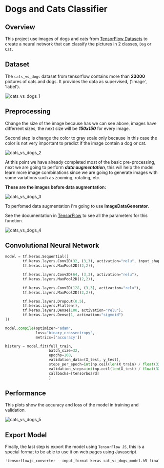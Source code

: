 # Dogs and Cats Classifier

## Overview

This project use images of dogs and cats from [TensorFlow Datasets](https://www.tensorflow.org/datasets/catalog/overview?hl=es-419#all_datasets) to create a neural network that can classify the pictures in 2 classes, `Dog` or `Cat`.

## Dataset

The `cats_vs_dogs` dataset from tensorflow contains more than **23000** pictures of cats and dogs. It provides the data as supervised, ('image', 'label').

![cats_vs_dogs_1](./images./cats_vs_dogs_1.png)

## Preprocessing

Change the size of the image because has we can see above, images have differrent sizes, the next size will be ***150x150*** for every image.

Second step is change the color to gray scale only because in this case the color is not very important to predict if the image contain a dog or cat.

![cats_vs_dogs_2](./images./cats_vs_dogs_2.png)

At this point we have already completed most of the basic pre-processing, next we are going to perform ***data augmentation***, this will help the model learn more image combinations since we are going to generate images with some variations such as zooming, rotating, etc.

**These are the images before data augmentation:**

![cats_vs_dogs_3](./images./cats_vs_dogs_3.png)

To perfomed data augmentation i'm going to use **ImageDataGenerator**. 

See the documentation in [TensorFlow](https://www.tensorflow.org/api_docs/python/tf/keras/preprocessing/image/ImageDataGenerator) to see all the parameters for this function.

![cats_vs_dogs_4](./images./cats_vs_dogs_4.png)

## Convolutional Neural Network

```python
model = tf.keras.Sequential([
        tf.keras.layers.Conv2D(32, (3,3), activation="relu", input_shape=(IMG_SHAPE, IMG_SHAPE, 1)),
        tf.keras.layers.MaxPool2D((2,2)),

        tf.keras.layers.Conv2D(64, (3,3), activation="relu"),
        tf.keras.layers.MaxPool2D((2,2)),

        tf.keras.layers.Conv2D(128, (3,3), activation="relu"),
        tf.keras.layers.MaxPool2D((2,2)),

        tf.keras.layers.Dropout(0.5),
        tf.keras.layers.Flatten(),
        tf.keras.layers.Dense(100, activation="relu"),
        tf.keras.layers.Dense(1, activation="sigmoid")
])

model.compile(optimizer="adam",
              loss="binary_crossentropy",
              metrics=['accuracy'])

history = model.fit(full_train,
                    batch_size=32,
                    epochs=100,
                    validation_data=(X_test, y_test),
                    steps_per_epoch=int(np.ceil(len(X_train) / float(32))),
                    validation_steps=int(np.ceil(len(X_test) / float(32))),
                    callbacks=[tensorboard]
                    )
```


## Performance

This plots show the accuracy and loss of the model in training and validation. 

![cats_vs_dogs_5](./images./cats_vs_dogs_5.png)

## Export Model

Finally, the last step is export the model using `TensorFlow JS`, this is a special format to be able to use it on web pages using Javascript.

```python
!tensorflowjs_converter --input_format keras cat_vs_dogs_model.h5 final_model
```




